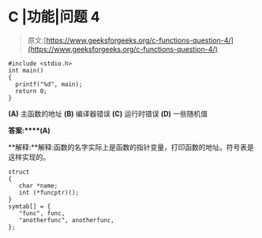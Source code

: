 # C |功能|问题 4

> 原文:[https://www.geeksforgeeks.org/c-functions-question-4/](https://www.geeksforgeeks.org/c-functions-question-4/)

```
#include <stdio.h>
int main()
{
  printf("%d", main);  
  return 0;
}
```

**(A)** 主函数的地址
**(B)** 编译器错误
**(C)** 运行时错误
**(D)** 一些随机值

**答案:****(A)**

**解释:**解释:函数的名字实际上是函数的指针变量，打印函数的地址。符号表是这样实现的。

```
struct
{
   char *name;
   int (*funcptr)();
}
symtab[] = {
   "func", func,
   "anotherfunc", anotherfunc,
};
```